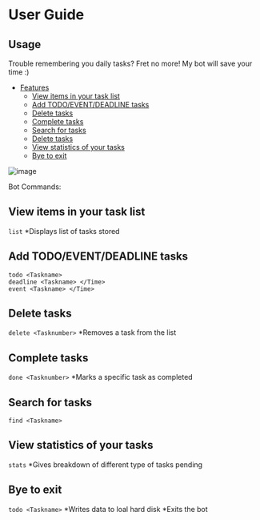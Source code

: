 # User Guide

## Usage
Trouble remembering you daily tasks? Fret no more! My bot will save your time :)

* [Features](#features)
    * [View items in your task list](#adding-a-todo-todo)
    * [Add TODO/EVENT/DEADLINE tasks](#adding-a-deadline-deadline)
    * [Delete tasks](#adding-a-event-event)
    * [Complete tasks](#listing-all-task-list)
    * [Search for tasks](#marking-a-task-as-done-done-index)
    * [Delete tasks](#deleting-a-task-delete-index)
    * [View statistics of your tasks](#show-all-commands-help)
    * [Bye to exit](#show-tasks-of-certain-priority-show-priority-level)


![image](https://github.com/rehmmann/ip/blob/master/docs/Ui.png)

Bot Commands:

## View items in your task list
```list```
*Displays list of tasks stored
## Add TODO/EVENT/DEADLINE tasks
```
todo <Taskname>
deadline <Taskname> </Time>
event <Taskname> </Time>
```
## Delete tasks
```delete <Tasknumber>```
*Removes a task from the list
## Complete tasks
```done <Tasknumber>```
*Marks a specific task as completed
## Search for tasks
```find <Taskname>```
## View statistics of your tasks
```stats```
*Gives breakdown of different type of tasks pending
## Bye to exit
```todo <Taskname>```
*Writes data to loal hard disk
*Exits the bot